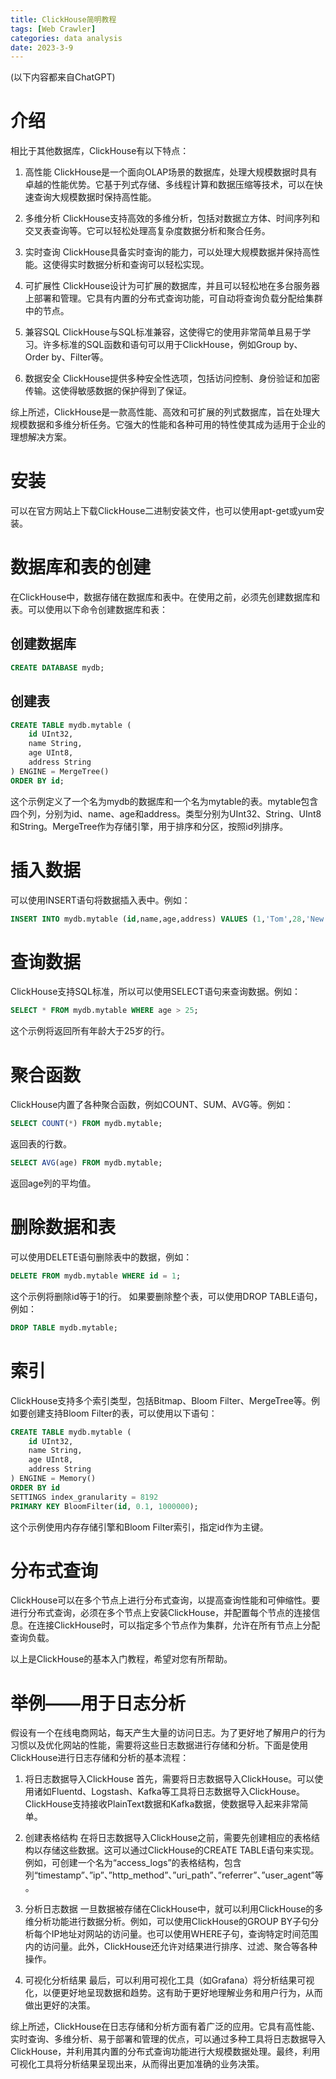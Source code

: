 ```yaml
---
title: ClickHouse简明教程
tags: [Web Crawler]
categories: data analysis
date: 2023-3-9
---
```


(以下内容都来自ChatGPT)
# 介绍
相比于其他数据库，ClickHouse有以下特点：
1. 高性能
ClickHouse是一个面向OLAP场景的数据库，处理大规模数据时具有卓越的性能优势。它基于列式存储、多线程计算和数据压缩等技术，可以在快速查询大规模数据时保持高性能。

2. 多维分析
ClickHouse支持高效的多维分析，包括对数据立方体、时间序列和交叉表查询等。它可以轻松处理高复杂度数据分析和聚合任务。

3. 实时查询
ClickHouse具备实时查询的能力，可以处理大规模数据并保持高性能。这使得实时数据分析和查询可以轻松实现。

4. 可扩展性
ClickHouse设计为可扩展的数据库，并且可以轻松地在多台服务器上部署和管理。它具有内置的分布式查询功能，可自动将查询负载分配给集群中的节点。

5. 兼容SQL
ClickHouse与SQL标准兼容，这使得它的使用非常简单且易于学习。许多标准的SQL函数和语句可以用于ClickHouse，例如Group by、Order by、Filter等。

6. 数据安全
ClickHouse提供多种安全性选项，包括访问控制、身份验证和加密传输。这使得敏感数据的保护得到了保证。

综上所述，ClickHouse是一款高性能、高效和可扩展的列式数据库，旨在处理大规模数据和多维分析任务。它强大的性能和各种可用的特性使其成为适用于企业的理想解决方案。


# 安装

可以在官方网站上下载ClickHouse二进制安装文件，也可以使用apt-get或yum安装。

# 数据库和表的创建

在ClickHouse中，数据存储在数据库和表中。在使用之前，必须先创建数据库和表。可以使用以下命令创建数据库和表：
## 创建数据库
```sql
CREATE DATABASE mydb;
```

## 创建表

```sql
CREATE TABLE mydb.mytable (
    id UInt32,
    name String,
    age UInt8,
    address String
) ENGINE = MergeTree()
ORDER BY id;
```
这个示例定义了一个名为mydb的数据库和一个名为mytable的表。mytable包含四个列，分别为id、name、age和address。类型分别为UInt32、String、UInt8和String。MergeTree作为存储引擎，用于排序和分区，按照id列排序。

# 插入数据
可以使用INSERT语句将数据插入表中。例如：
```sql
INSERT INTO mydb.mytable (id,name,age,address) VALUES (1,'Tom',28,'New York');
```

# 查询数据
ClickHouse支持SQL标准，所以可以使用SELECT语句来查询数据。例如：
```sql
SELECT * FROM mydb.mytable WHERE age > 25;
```

这个示例将返回所有年龄大于25岁的行。

# 聚合函数
ClickHouse内置了各种聚合函数，例如COUNT、SUM、AVG等。例如：
```sql
SELECT COUNT(*) FROM mydb.mytable;
```

返回表的行数。

```sql
SELECT AVG(age) FROM mydb.mytable;
```

返回age列的平均值。

# 删除数据和表
可以使用DELETE语句删除表中的数据，例如：
```sql
DELETE FROM mydb.mytable WHERE id = 1;
```

这个示例将删除id等于1的行。
如果要删除整个表，可以使用DROP TABLE语句，例如：

```sql
DROP TABLE mydb.mytable;
```

# 索引
ClickHouse支持多个索引类型，包括Bitmap、Bloom Filter、MergeTree等。例如要创建支持Bloom Filter的表，可以使用以下语句：

```sql
CREATE TABLE mydb.mytable (
    id UInt32,
    name String,
    age UInt8,
    address String
) ENGINE = Memory()
ORDER BY id
SETTINGS index_granularity = 8192
PRIMARY KEY BloomFilter(id, 0.1, 1000000);
```

这个示例使用内存存储引擎和Bloom Filter索引，指定id作为主键。

# 分布式查询
ClickHouse可以在多个节点上进行分布式查询，以提高查询性能和可伸缩性。要进行分布式查询，必须在多个节点上安装ClickHouse，并配置每个节点的连接信息。在连接ClickHouse时，可以指定多个节点作为集群，允许在所有节点上分配查询负载。

以上是ClickHouse的基本入门教程，希望对您有所帮助。

# 举例——用于日志分析
假设有一个在线电商网站，每天产生大量的访问日志。为了更好地了解用户的行为习惯以及优化网站的性能，需要将这些日志数据进行存储和分析。下面是使用ClickHouse进行日志存储和分析的基本流程：

1. 将日志数据导入ClickHouse
首先，需要将日志数据导入ClickHouse。可以使用诸如Fluentd、Logstash、Kafka等工具将日志数据导入ClickHouse。ClickHouse支持接收PlainText数据和Kafka数据，使数据导入起来非常简单。

2. 创建表格结构
在将日志数据导入ClickHouse之前，需要先创建相应的表格结构以存储这些数据。这可以通过ClickHouse的CREATE TABLE语句来实现。例如，可创建一个名为“access_logs”的表格结构，包含列“timestamp”、”ip”、”http_method”、”uri_path”、”referrer”、”user_agent”等。

3. 分析日志数据
一旦数据被存储在ClickHouse中，就可以利用ClickHouse的多维分析功能进行数据分析。例如，可以使用ClickHouse的GROUP BY子句分析每个IP地址对网站的访问量。也可以使用WHERE子句，查询特定时间范围内的访问量。此外，ClickHouse还允许对结果进行排序、过滤、聚合等各种操作。

4. 可视化分析结果
最后，可以利用可视化工具（如Grafana）将分析结果可视化，以便更好地呈现数据和趋势。这有助于更好地理解业务和用户行为，从而做出更好的决策。

综上所述，ClickHouse在日志存储和分析方面有着广泛的应用。它具有高性能、实时查询、多维分析、易于部署和管理的优点，可以通过多种工具将日志数据导入ClickHouse，并利用其内置的分布式查询功能进行大规模数据处理。最终，利用可视化工具将分析结果呈现出来，从而得出更加准确的业务决策。
